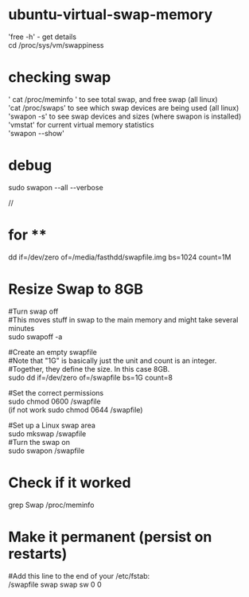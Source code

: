 # ubuntu-virtual-swap-memory

'free -h'  - get details<br>
cd /proc/sys/vm/swappiness


# checking swap

' cat /proc/meminfo ' to see total swap, and free swap (all linux)  <br>
'cat /proc/swaps' to see which swap devices are being used (all linux) <br>
'swapon -s' to see swap devices and sizes (where swapon is installed) <br>
'vmstat' for current virtual memory statistics <br>
'swapon --show' <br>

# debug
sudo swapon --all --verbose

//
# for **
dd if=/dev/zero of=/media/fasthdd/swapfile.img bs=1024 count=1M


# Resize Swap to 8GB
#Turn swap off <br>
#This moves stuff in swap to the main memory and might take several minutes <br>
sudo swapoff -a

#Create an empty swapfile <br>
#Note that "1G" is basically just the unit and count is an integer.<br>
#Together, they define the size. In this case 8GB. <br>
sudo dd if=/dev/zero of=/swapfile bs=1G count=8

#Set the correct permissions <br>
sudo chmod 0600 /swapfile <br>
(if not work sudo chmod 0644 /swapfile) <br>


#Set up a Linux swap area <br>
sudo mkswap /swapfile <br>
#Turn the swap on <br>
sudo swapon /swapfile  <br>


# Check if it worked
grep Swap /proc/meminfo

# Make it permanent (persist on restarts)
#Add this line to the end of your /etc/fstab: <br>
/swapfile swap swap sw 0 0
